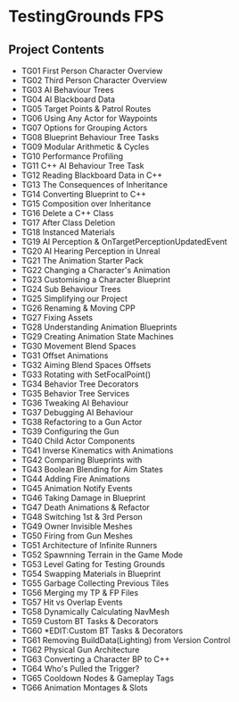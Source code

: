 # TestingGrounds FPS
## Project Contents
* TG01 First Person Character Overview
* TG02 Third Person Character Overview
* TG03 AI Behaviour Trees
* TG04 AI Blackboard Data
* TG05 Target Points & Patrol Routes
* TG06 Using Any Actor for Waypoints
* TG07 Options for Grouping Actors
* TG08 Blueprint Behaviour Tree Tasks
* TG09 Modular Arithmetic & Cycles
* TG10 Performance Profiling
* TG11 C++ AI Behaviour Tree Task
* TG12 Reading Blackboard Data in C++
* TG13 The Consequences of Inheritance
* TG14 Converting Blueprint to C++
* TG15 Composition over Inheritance
* TG16 Delete a C++ Class
* TG17 After Class Deletion
* TG18 Instanced Materials
* TG19 AI Perception & OnTargetPerceptionUpdatedEvent
* TG20 AI Hearing Perception in Unreal
* TG21 The Animation Starter Pack
* TG22 Changing a Character's Animation
* TG23 Customising a Character Blueprint
* TG24 Sub Behaviour Trees
* TG25 Simplifying our Project
* TG26 Renaming & Moving CPP
* TG27 Fixing Assets
* TG28 Understanding Animation Blueprints
* TG29 Creating Animation State Machines
* TG30 Movement Blend Spaces
* TG31 Offset Animations
* TG32 Aiming Blend Spaces Offsets
* TG33 Rotating with SetFocalPoint()
* TG34 Behavior Tree Decorators
* TG35 Behavior Tree Services
* TG36 Tweaking AI Behaviour
* TG37 Debugging AI Behaviour
* TG38 Refactoring to a Gun Actor
* TG39 Configuring the Gun
* TG40 Child Actor Components
* TG41 Inverse Kinematics with Animations
* TG42 Comparing Blueprints with 
* TG43 Boolean Blending for Aim States
* TG44 Adding Fire Animations
* TG45 Animation Notify Events
* TG46 Taking Damage in Blueprint
* TG47 Death Animations & Refactor
* TG48 Switching 1st & 3rd Person
* TG49 Owner Invisible Meshes
* TG50 Firing from Gun Meshes
* TG51 Architecture of Infinite Runners
* TG52 Spawnning Terrain in the Game Mode
* TG53 Level Gating for Testing Grounds
* TG54 Swapping Materials in Blueprint
* TG55 Garbage Collecting Previous Tiles
* TG56 Merging my TP & FP Files
* TG57 Hit vs Overlap Events
* TG58 Dynamically Calculating NavMesh
* TG59 Custom BT Tasks & Decorators
* TG60 *EDIT:Custom BT Tasks & Decorators
* TG61 Removing BuildData(Lighting) from Version Control
* TG62 Physical Gun Architecture
* TG63 Converting a Character BP to C++
* TG64 Who's Pulled the Trigger?
* TG65 Cooldown Nodes & Gameplay Tags
* TG66 Animation Montages & Slots